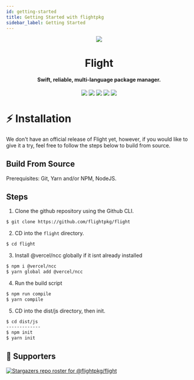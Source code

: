 ```yaml
---
id: getting-started
title: Getting Started with flightpkg
sidebar_label: Getting Started
---
```

<p align="center">
  <img src="https://raw.githubusercontent.com/flightpkg/flight/main/assets/transparent.png" />
</p>

<h1 align="center">Flight</h1>
<h4 align="center">Swift, reliable, multi-language package manager.</h4>


<p align="center">
<img src="https://img.shields.io/github/languages/code-size/flightpkg/flight?color=6190E8" />
<img src="https://img.shields.io/github/issues/flightpkg/flight?color=6190E8" />
<img src="https://img.shields.io/github/languages/top/flightpkg/flight?color=6190E8" />
<img src="https://img.shields.io/github/package-json/v/flightpkg/flight?color=6190E8" />
<img src="https://img.shields.io/tokei/lines/github/flightpkg/flight?color=6190E8&label=lines%20of%20code" />
</p>


# :zap: Installation

We don't have an official release of Flight yet, however, if you would like to give it a try, feel free to follow the steps below to build from source.


## Build From Source
Prerequisites: Git, Yarn and/or NPM, NodeJS.

## Steps

1. Clone the github repository using the Github CLI.

```bash
$ git clone https://github.com/flightpkg/flight
```

2. CD into the `flight` directory.

```bash
$ cd flight
```

3. Install @vercel/ncc globally if it isnt already installed

```bash
$ npm i @vercel/ncc
$ yarn global add @vercel/ncc
```

4. Run the build script
```bash
$ npm run compile
$ yarn compile
```

5. CD into the dist/js directory, then init.
```bash
$ cd dist/js
-------------
$ npm init 
$ yarn init
```




## :clap: Supporters

[![Stargazers repo roster for @flightpkg/flight](https://reporoster.com/stars/flightpkg/flight)](https://github.com/flightpkg/flight/stargazers)

